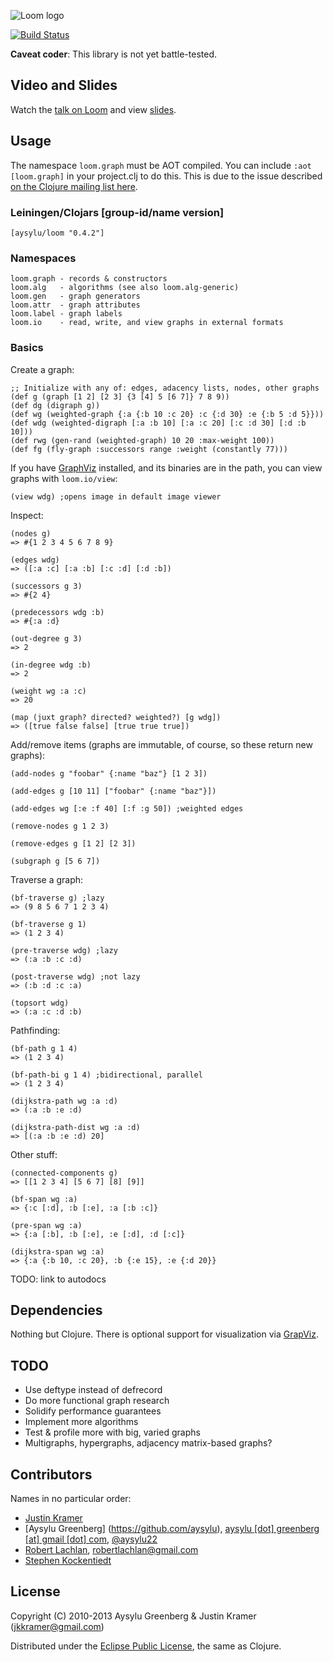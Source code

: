 ![Loom logo](https://raw.github.com/aysylu/loom/master/doc/loom_logo.png "Loom")

[![Build Status](https://travis-ci.org/aysylu/loom.png)](http://travis-ci.org/aysylu/loom)

**Caveat coder**: This library is not yet battle-tested.


## Video and Slides

Watch the [talk on Loom](http://youtu.be/Iev7zavblqg) and view [slides](http://www.slideshare.net/aysylu/aysylu-loom).

## Usage

The namespace `loom.graph` must be AOT compiled. You can include `:aot [loom.graph]` in your project.clj to do this. This is due to the issue described [on the Clojure mailing list here](https://groups.google.com/forum/?hl=en#!topic/clojure/ZeENLkHAQTU).

### Leiningen/Clojars [group-id/name version]

    [aysylu/loom "0.4.2"]

### Namespaces

    loom.graph - records & constructors
    loom.alg   - algorithms (see also loom.alg-generic)
    loom.gen   - graph generators
    loom.attr  - graph attributes
    loom.label - graph labels
    loom.io    - read, write, and view graphs in external formats

### Basics

Create a graph:

    ;; Initialize with any of: edges, adacency lists, nodes, other graphs
    (def g (graph [1 2] [2 3] {3 [4] 5 [6 7]} 7 8 9))
    (def dg (digraph g))
    (def wg (weighted-graph {:a {:b 10 :c 20} :c {:d 30} :e {:b 5 :d 5}}))
    (def wdg (weighted-digraph [:a :b 10] [:a :c 20] [:c :d 30] [:d :b 10]))
    (def rwg (gen-rand (weighted-graph) 10 20 :max-weight 100))
    (def fg (fly-graph :successors range :weight (constantly 77)))

If you have [GraphViz](http://www.graphviz.org) installed, and its binaries are in the path, you can view graphs with <code>loom.io/view</code>:

    (view wdg) ;opens image in default image viewer
    
Inspect:

    (nodes g)
    => #{1 2 3 4 5 6 7 8 9}
    
    (edges wdg)
    => ([:a :c] [:a :b] [:c :d] [:d :b])
    
    (successors g 3)
    => #{2 4}
    
    (predecessors wdg :b)
    => #{:a :d}
    
    (out-degree g 3)
    => 2
    
    (in-degree wdg :b)
    => 2
    
    (weight wg :a :c)
    => 20
    
    (map (juxt graph? directed? weighted?) [g wdg])
    => ([true false false] [true true true])
    
Add/remove items (graphs are immutable, of course, so these return new graphs):

    (add-nodes g "foobar" {:name "baz"} [1 2 3])
    
    (add-edges g [10 11] ["foobar" {:name "baz"}])
    
    (add-edges wg [:e :f 40] [:f :g 50]) ;weighted edges
    
    (remove-nodes g 1 2 3)

    (remove-edges g [1 2] [2 3])
    
    (subgraph g [5 6 7])

Traverse a graph:

    (bf-traverse g) ;lazy
    => (9 8 5 6 7 1 2 3 4)
    
    (bf-traverse g 1)
    => (1 2 3 4)
    
    (pre-traverse wdg) ;lazy
    => (:a :b :c :d)
    
    (post-traverse wdg) ;not lazy
    => (:b :d :c :a)
    
    (topsort wdg)
    => (:a :c :d :b)

Pathfinding:

    (bf-path g 1 4)
    => (1 2 3 4)
    
    (bf-path-bi g 1 4) ;bidirectional, parallel
    => (1 2 3 4)
    
    (dijkstra-path wg :a :d)
    => (:a :b :e :d)
    
    (dijkstra-path-dist wg :a :d)
    => [(:a :b :e :d) 20]

Other stuff:

    (connected-components g)
    => [[1 2 3 4] [5 6 7] [8] [9]]

    (bf-span wg :a)
    => {:c [:d], :b [:e], :a [:b :c]}

    (pre-span wg :a)
    => {:a [:b], :b [:e], :e [:d], :d [:c]}
    
    (dijkstra-span wg :a)
    => {:a {:b 10, :c 20}, :b {:e 15}, :e {:d 20}}

TODO: link to autodocs

## Dependencies

Nothing but Clojure. There is optional support for visualization via [GrapViz](http://graphviz.org).

## TODO

* Use deftype instead of defrecord
* Do more functional graph research
* Solidify performance guarantees
* Implement more algorithms
* Test & profile more with big, varied graphs
* Multigraphs, hypergraphs, adjacency matrix-based graphs?

## Contributors

Names in no particular order:

* [Justin Kramer](https://github.com/jkk/)
* [Aysylu Greenberg] (https://github.com/aysylu), [aysylu [dot] greenberg [at] gmail [dot] com](mailto:aysylu.greenberg@gmail.com), [@aysylu22](http://twitter.com/aysylu22)
* [Robert Lachlan](https://github.com/heffalump), [robertlachlan@gmail.com](mailto:robertlachlan@gmail.com)
* [Stephen Kockentiedt](https://github.com/s-k)

## License

Copyright (C) 2010-2013 Aysylu Greenberg & Justin Kramer (jkkramer@gmail.com)

Distributed under the [Eclipse Public License](http://opensource.org/licenses/eclipse-1.0.php), the same as Clojure.
